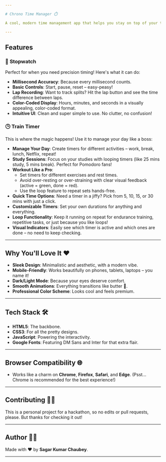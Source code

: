 ```yaml
---

# Chrono Time Manager ⏱️

A cool, modern time management app that helps you stay on top of your tasks. Whether it's tracking your workout, managing study sessions, or just timing how long it takes to devour a pizza, Chrono Time Manager has got you covered!

---
```


## Features

### 🚀 **Stopwatch**
Perfect for when you need precision timing! Here's what it can do:
- **Millisecond Accuracy**: Because every millisecond counts.
- **Basic Controls**: Start, pause, reset – easy-peasy!
- **Lap Recording**: Want to track splits? Hit the lap button and see the time difference between laps.
- **Color-Coded Display**: Hours, minutes, and seconds in a visually appealing, color-coded format.
- **Intuitive UI**: Clean and super simple to use. No clutter, no confusion!

### 🕒 **Train Timer**
This is where the magic happens! Use it to manage your day like a boss:
- **Manage Your Day**: Create timers for different activities – work, break, lunch, Netflix, repeat!
- **Study Sessions**: Focus on your studies with looping timers (like 25 mins study, 5 mins break). Perfect for Pomodoro fans!
- **Workout Like a Pro**: 
  - Set timers for different exercises and rest times.
  - Avoid over-resting or over-straining with clear visual feedback (active = green, done = red).
  - Use the loop feature to repeat sets hands-free.
- **Quick Time Options**: Need a timer in a jiffy? Pick from 5, 10, 15, or 30 mins with just a click.
- **Customizable Timers**: Set your own durations for anything and everything.
- **Loop Functionality**: Keep it running on repeat for endurance training, repetitive tasks, or just because you like loops!
- **Visual Indicators**: Easily see which timer is active and which ones are done – no need to keep checking.

---

## Why You'll Love It ❤️
- **Sleek Design**: Minimalistic and aesthetic, with a modern vibe.
- **Mobile-Friendly**: Works beautifully on phones, tablets, laptops – you name it!
- **Dark/Light Mode**: Because your eyes deserve comfort.
- **Smooth Animations**: Everything transitions like butter 🧈.
- **Professional Color Scheme**: Looks cool and feels premium.

---

## Tech Stack 🛠️
- **HTML5**: The backbone.
- **CSS3**: For all the pretty designs.
- **JavaScript**: Powering the interactivity.
- **Google Fonts**: Featuring DM Sans and Inter for that extra flair.

---

## Browser Compatibility 🌐
- Works like a charm on **Chrome**, **Firefox**, **Safari**, and **Edge**. (Psst... Chrome is recommended for the best experience!)

---

## Contributing 🙅‍♂️
This is a personal project for a hackathon, so no edits or pull requests, please. But thanks for checking it out!

---

## Author 👨‍💻
Made with ❤️ by **Sagar Kumar Chaubey**.  

---
